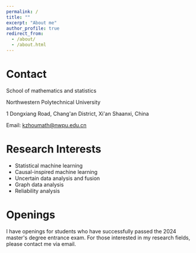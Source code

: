 ```yaml
---
permalink: /
title: ""
excerpt: "About me"
author_profile: true
redirect_from: 
  - /about/
  - /about.html
---
```


# Contact

School of mathematics and statistics

Northwestern Polytechnical University

1 Dongxiang Road, Chang'an District, Xi'an Shaanxi, China

Email: kzhoumath@nwpu.edu.cn

# Research Interests

- Statistical machine learning
- Causal-inspired machine learning
- Uncertain data analysis and fusion
- Graph data analysis
- Reliability analysis

# Openings

I have openings for students who have successfully passed the 2024 master's degree entrance exam. For those interested in my research fields, please contact me via email.
